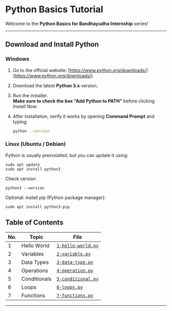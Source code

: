 # Python Basics Tutorial

Welcome to the **Python Basics for Bandhayudha Internship** series!  


---

## Download and Install Python

### Windows

1. Go to the official website: [https://www.python.org/downloads/](https://www.python.org/downloads/)
2. Download the latest **Python 3.x** version.
3. Run the installer.  
   **Make sure to check the box “Add Python to PATH”** before clicking *Install Now*.
4. After installation, verify it works by opening **Command Prompt** and typing:

   ```bash
   python --version

### Linux (Ubuntu / Debian)

Python is usually preinstalled, but you can update it using:

    sudo apt update
    sudo apt install python3

Check version

    python3 --version

Optional: install pip (Python package manager):

    sudo apt install python3-pip


## Table of Contents

| No. | Topic | File |
|-----|--------|------|
| 1 | Hello World | [`1-hello-world.py`](1-hello-world.py) |
| 2 | Variables | [`2-variable.py`](2-variable.py) |
| 3 | Data Types | [`3-data-type.py`](3-data-type.py) | 
| 4 | Operations | [`4-operation.py`](4-operation.py) |
| 5 | Conditionals | [`5-conditional.py`](5-conditional.py) |
| 6 | Loops | [`6-loops.py`](6-loops.py) | 
| 7 | Functions | [`7-functions.py`](7-functions.py) |

---
